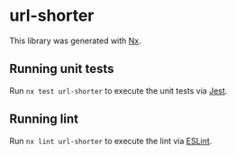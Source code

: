 # url-shorter

This library was generated with [Nx](https://nx.dev).

## Running unit tests

Run `nx test url-shorter` to execute the unit tests via [Jest](https://jestjs.io).

## Running lint

Run `nx lint url-shorter` to execute the lint via [ESLint](https://eslint.org/).
